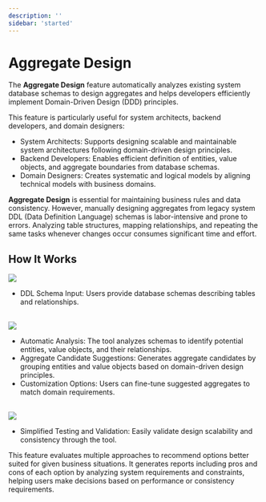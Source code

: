 ```yaml
---
description: ''
sidebar: 'started'
---
```


# Aggregate Design

The **Aggregate Design** feature automatically analyzes existing system database schemas to design aggregates and helps developers efficiently implement Domain-Driven Design (DDD) principles.

This feature is particularly useful for system architects, backend developers, and domain designers:
- System Architects: Supports designing scalable and maintainable system architectures following domain-driven design principles.
- Backend Developers: Enables efficient definition of entities, value objects, and aggregate boundaries from database schemas.
- Domain Designers: Creates systematic and logical models by aligning technical models with business domains.

**Aggregate Design** is essential for maintaining business rules and data consistency. However, manually designing aggregates from legacy system DDL (Data Definition Language) schemas is labor-intensive and prone to errors. Analyzing table structures, mapping relationships, and repeating the same tasks whenever changes occur consumes significant time and effort.

## How It Works

<img src="https://github.com/user-attachments/assets/cb633bc6-af94-497e-864b-341e72605ef2">

- DDL Schema Input: Users provide database schemas describing tables and relationships.
<br><br>

<img src="https://github.com/user-attachments/assets/74f2e52d-dd5a-4f94-9344-da7983727810">

- Automatic Analysis: The tool analyzes schemas to identify potential entities, value objects, and their relationships.
- Aggregate Candidate Suggestions: Generates aggregate candidates by grouping entities and value objects based on domain-driven design principles.
- Customization Options: Users can fine-tune suggested aggregates to match domain requirements.
<br><br>

<img src="https://github.com/user-attachments/assets/c7e967ed-128b-47b3-8683-6f438ca760a4">

- Simplified Testing and Validation: Easily validate design scalability and consistency through the tool.

This feature evaluates multiple approaches to recommend options better suited for given business situations. It generates reports including pros and cons of each option by analyzing system requirements and constraints, helping users make decisions based on performance or consistency requirements.